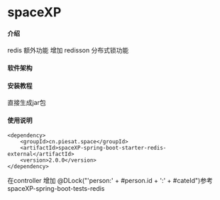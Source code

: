 # spaceXP

#### 介绍
redis 额外功能 增加 redisson 分布式锁功能

#### 软件架构


#### 安装教程
直接生成jar包
#### 使用说明
    <dependency>
        <groupId>cn.piesat.space</groupId>
        <artifactId>spaceXP-spring-boot-starter-redis-external</artifactId>
        <version>2.0.0</version>
    </dependency>

在controller 增加 @DLock("'person:' + #person.id + ':' + #cateId")参考spaceXP-spring-boot-tests-redis